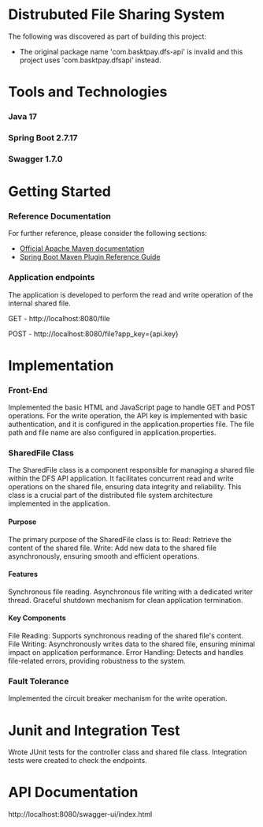 # Distrubuted File Sharing System
The following was discovered as part of building this project:

* The original package name 'com.basktpay.dfs-api' is invalid and this project uses 'com.basktpay.dfsapi' instead.
# Tools and Technologies
### Java 17 
### Spring Boot 2.7.17 
### Swagger 1.7.0 
# Getting Started

### Reference Documentation
For further reference, please consider the following sections:

* [Official Apache Maven documentation](https://maven.apache.org/guides/index.html)
* [Spring Boot Maven Plugin Reference Guide](https://docs.spring.io/spring-boot/docs/3.2.0/maven-plugin/reference/html/)

### Application endpoints
 The application is developed to perform the read and write operation of the internal shared file.

GET - http://localhost:8080/file

POST - http://localhost:8080/file?app_key={api.key}

# Implementation
### Front-End
Implemented the basic HTML and JavaScript page to handle GET and POST operations.
For the write operation, the API key is implemented with basic authentication, and it is configured in the application.properties file. The file path and file name are also configured in application.properties.
### SharedFile Class
The SharedFile class is a component responsible for managing a shared file within the DFS API application. It facilitates concurrent read and write operations on the shared file, ensuring data integrity and reliability. This class is a crucial part of the distributed file system architecture implemented in the application.
#### Purpose
The primary purpose of the SharedFile class is to:
Read: Retrieve the content of the shared file.
Write: Add new data to the shared file asynchronously, ensuring smooth and efficient operations.
#### Features
Synchronous file reading.
Asynchronous file writing with a dedicated writer thread.
Graceful shutdown mechanism for clean application termination.
#### Key Components
File Reading: Supports synchronous reading of the shared file's content.
File Writing: Asynchronously writes data to the shared file, ensuring minimal impact on application performance.
Error Handling: Detects and handles file-related errors, providing robustness to the system.

### Fault Tolerance
Implemented the circuit breaker mechanism for the write operation.

# Junit and Integration Test

Wrote JUnit tests for the controller class and shared file class.
Integration tests were created to check the endpoints.

# API Documentation
http://localhost:8080/swagger-ui/index.html
